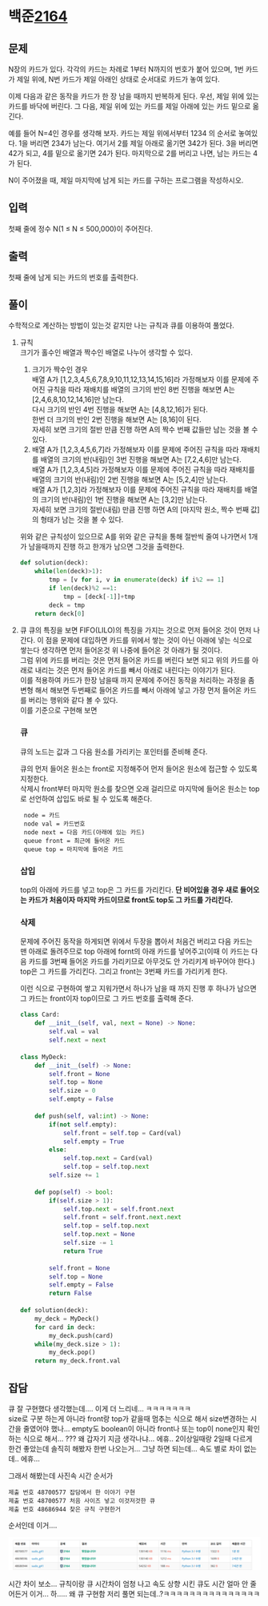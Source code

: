 # 백준[2164](https://www.acmicpc.net/problem/2164)
## 문제

N장의 카드가 있다. 각각의 카드는 차례로 1부터 N까지의 번호가 붙어 있으며, 1번 카드가 제일 위에, N번 카드가 제일 아래인 상태로 순서대로 카드가 놓여 있다.

이제 다음과 같은 동작을 카드가 한 장 남을 때까지 반복하게 된다. 우선, 제일 위에 있는 카드를 바닥에 버린다. 그 다음, 제일 위에 있는 카드를 제일 아래에 있는 카드 밑으로 옮긴다.

예를 들어 N=4인 경우를 생각해 보자. 카드는 제일 위에서부터 1234 의 순서로 놓여있다. 1을 버리면 234가 남는다. 여기서 2를 제일 아래로 옮기면 342가 된다. 3을 버리면 42가 되고, 4를 밑으로 옮기면 24가 된다. 마지막으로 2를 버리고 나면, 남는 카드는 4가 된다.

N이 주어졌을 때, 제일 마지막에 남게 되는 카드를 구하는 프로그램을 작성하시오.

## 입력
첫째 줄에 정수 N(1 ≤ N ≤ 500,000)이 주어진다.

## 출력
첫째 줄에 남게 되는 카드의 번호를 출력한다.

## 풀이
수학적으로 계산하는 방법이 있는것 같지만 나는 규칙과 큐를 이용하여 풀었다.  
1. 규칙  
크기가 홀수인 배열과 짝수인 배열로 나누어 생각할 수 있다.
    1. 크기가 짝수인 경우  
    배열 A가 [1,2,3,4,5,6,7,8,9,10,11,12,13,14,15,16]라 가정해보자 이를 문제에 주어진 규칙을 따라 재배치를 배열의 크기의 반인 8번 진행을 해보면 A는 [2,4,6,8,10,12,14,16]만 남는다.  
    다시 크기의 반인 4번 진행을 해보면 A는 [4,8,12,16]가 된다.  
    한번 더 크기의 반인 2번 진행을 해보면 A는 [8,16]이 된다.  
    자세히 보면 크기의 절반 만큼 진행 하면 A의 짝수 번째 값들만 남는 것을 볼 수 있다.
    1. 배열 A가 [1,2,3,4,5,6,7]라 가정해보자 이를 문제에 주어진 규칙을 따라 재배치를 배열의 크기의 반(내림)인 3번 진행을 해보면 A는 [7,2,4,6]만 남는다.  
    배열 A가 [1,2,3,4,5]라 가정해보자 이를 문제에 주어진 규칙을 따라 재배치를 배열의 크기의 반(내림)인 2번 진행을 해보면 A는 [5,2,4]만 남는다.  
    배열 A가 [1,2,3]라 가정해보자 이를 문제에 주어진 규칙을 따라 재배치를 배열의 크기의 반(내림)인 1번 진행을 해보면 A는 [3,2]만 남는다.  
    자세히 보면 크기의 절반(내림) 만큼 진행 하면 A의 [마지막 원소, 짝수 번째 값]의 형태가 남는 것을 볼 수 있다.

    위와 같은 규칙성이 있으므로 A를 위와 같은 규칙을 통해 절반씩 줄여 나가면서 1개가 남을때까지 진행 하고 한개가 남으면 그것을 출력한다.

    ```python
    def solution(deck):
        while(len(deck)>1):
            tmp = [v for i, v in enumerate(deck) if i%2 == 1]
            if len(deck)%2 ==1:
                tmp = [deck[-1]]+tmp
            deck = tmp
        return deck[0]
    ```
1. 큐
    큐의 특징을 보면 FIFO(LILO)의 특징을 가지는 것으로 먼저 들어온 것이 먼저 나간다. 이 점을 문제에 대입하면 카드를 위에서 쌓는 것이 아닌 아래에 넣는 식으로 쌓는다 생각하면 먼저 들어온것 위 나중에 들어온 것 아래가 될 것이다.  
    그럼 위에 카드를 버리는 것은 먼저 들어온 카드를 버린다 보면 되고 위의 카드를 아래로 내리는 것은 먼저 들어온 카드를 빼서 아래로 내린다는 이야기가 된다.  
    이를 적용하여 카드가 한장 남을때 까지 문제에 주어진 동작을 처리하는 과정을 좀 변형 해서 해보면 두번째로 들어온 카드를 빼서 아래에 넣고 가장 먼저 들어온 카드를 버리는 행위와 같다 볼 수 있다.  
    이를 기준으로 구현해 보면  

    ### 큐
    큐의 노드는 값과 그 다음 원소를 가리키는 포인터를 준비해 준다.  

    큐의 먼저 들어온 원소는 front로 지정해주어 먼저 들어온 원소에 접근할 수 있도록 지정한다.  
    삭제시 front부터 마지막 원소를 찾으면 오래 걸리므로 마지막에 들어온 원소는 top로 선언하여 삽입도 바로 될 수 있도록 해준다.

        node = 카드
        node val = 카드번호
        node next = 다음 카드(아래에 있는 카드)
        queue front = 최근에 들어온 카드
        queue top = 마지막에 들어온 카드
    ### 삽입
    top의 아래에 카드를 넣고 top은 그 카드를 가리킨다. <b>단 비어있을 경우 새로 들어오는 카드가 처음이자 마지막 카드이므로 front도 top도 그 카드를 가리킨다.</b>

    ### 삭제
    문제에 주어진 동작을 하게되면 위에서 두장을 뽑아서 처음건 버리고 다음 카드는 맨 아래로 돌려주므로 top 아래에 fornt의 아래 카드를 넣어주고(이때 이 카드는 다음 카드를 3번째 들어온 카드를 가리키므로 아무것도 안 가리키게 바꾸어야 한다.) top은 그 카드를 가리킨다. 그리고 front는 3번째 카드를 가리키게 한다.

    이런 식으로 구현하여 쌓고 지워가면서 하나가 남을 때 까지 진행 후 하나가 남으면 그 카드는 front이자 top이므로 그 카드 번호를 출력해 준다.

    ```python
    class Card:
        def __init__(self, val, next = None) -> None:
            self.val = val
            self.next = next

    class MyDeck:
        def __init__(self) -> None:
            self.front = None
            self.top = None
            self.size = 0
            self.empty = False
        
        def push(self, val:int) -> None:
            if(not self.empty):
                self.front = self.top = Card(val)
                self.empty = True
            else:
                self.top.next = Card(val)
                self.top = self.top.next
            self.size += 1

        def pop(self) -> bool:
            if(self.size > 1):
                self.top.next = self.front.next
                self.front = self.front.next.next
                self.top = self.top.next
                self.top.next = None
                self.size -= 1
                return True

            self.front = None
            self.top = None
            self.empty = False
            return False

    def solution(deck):
        my_deck = MyDeck()
        for card in deck:
            my_deck.push(card)
        while(my_deck.size > 1):
            my_deck.pop()
        return my_deck.front.val
    ```

## 잡담
큐 잘 구현했다 생각했는데.... 이게 더 느리네... ㅋㅋㅋㅋㅋㅋㅋ  
size로 구분 하는게 아니라 front랑 top가 같을때 멈추는 식으로 해서 size변경하는 시간을 줄였어야 했나... empty도 boolean이 아니라 front나 또는 top이 none인지 확인하는 식으로 해서... ??? 왜 갑자기 지금 생각나냐... 에휴.. 2이상일때랑 2일때 다르게 한건 좋았는데 솔직히 해봤자 한번 나오는거... 그냥 하면 되는데... 속도 별로 차이 없는데.. 에휴...

그래서 해봤는데 사진속 시간 순서가

    제출 번호 48700577 잡담에서 한 이야기 구현
    제출 번호 48700577 처음 사이즈 넣고 이것저것한 큐
    제출 번호 48686944 찾은 규칙 구현한거

순서인데 이거....

![그림1](./%EC%B9%B4%EB%93%9C%EB%AC%B8%EC%A0%9C%ED%92%80%EC%9D%B4%EC%8B%9C%EA%B0%84.png)

시간 차이 보소... 규칙이랑 큐 시간차이 엄청 나고 속도 상향 시킨 큐도 시간 얼마 안 줄어든거 이거... 하..... 왜 큐 구현함 저리 풀면 되는데..?ㅋㅋㅋㅋㅋㅋㅋㅋㅋㅋㅋㅋㅋㅋㅋ